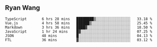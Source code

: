 ## Ryan Wang

<!--START_SECTION:waka-->

```text
TypeScript       6 hrs 28 mins   ████████▒░░░░░░░░░░░░░░░░   33.18 %
Vue.js           4 hrs 58 mins   ██████▒░░░░░░░░░░░░░░░░░░   25.45 %
Markdown         3 hrs 36 mins   ████▓░░░░░░░░░░░░░░░░░░░░   18.50 %
JavaScript       1 hr 24 mins    █▓░░░░░░░░░░░░░░░░░░░░░░░   07.25 %
JSON             48 mins         █░░░░░░░░░░░░░░░░░░░░░░░░   04.13 %
FTL              36 mins         ▓░░░░░░░░░░░░░░░░░░░░░░░░   03.12 %
```

<!--END_SECTION:waka-->
